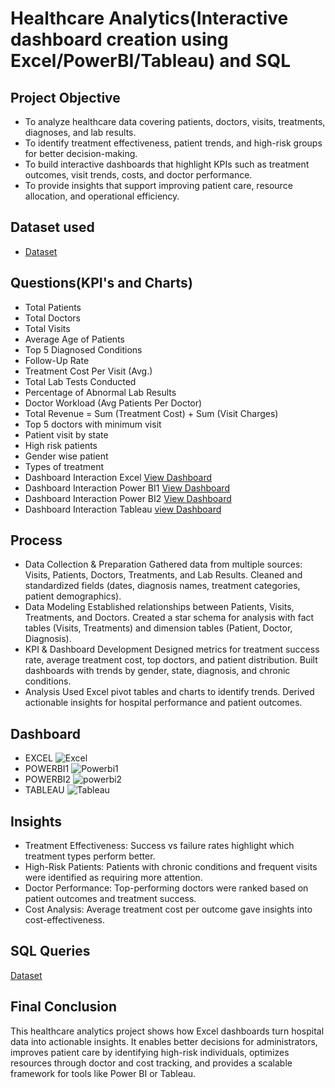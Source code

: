 # Healthcare Analytics(Interactive dashboard creation using Excel/PowerBI/Tableau) and SQL

## Project Objective
- To analyze healthcare data covering patients, doctors, visits, treatments, diagnoses, and lab results.
- To identify treatment effectiveness, patient trends, and high-risk groups for better decision-making.
- To build interactive dashboards that highlight KPIs such as treatment outcomes, visit trends, costs, and doctor performance.
- To provide insights that support improving patient care, resource allocation, and operational efficiency.

## Dataset used
- <a href="https://github.com/PreethamKoppad/Healthcare-Analytics/blob/main/Data_Healthcare_Patient_V3.xlsx"> Dataset</a>

## Questions(KPI's and Charts)
- Total Patients  
- Total Doctors  
- Total Visits  
- Average Age of Patients  
- Top 5 Diagnosed Conditions  
- Follow-Up Rate  
- Treatment Cost Per Visit (Avg.)  
- Total Lab Tests Conducted  
- Percentage of Abnormal Lab Results  
- Doctor Workload (Avg Patients Per Doctor)  
- Total Revenue = Sum (Treatment Cost) + Sum (Visit Charges)  
- Top 5 doctors with minimum visit  
- Patient visit by state  
- High risk patients  
- Gender wise patient  
- Types of treatment
- Dashboard Interaction Excel <a href="https://github.com/PreethamKoppad/Healthcare-Analytics/blob/main/Excel.jpg"> View Dashboard </a>
- Dashboard Interaction Power BI1 <a href="https://github.com/PreethamKoppad/Healthcare-Analytics/blob/main/Powerbi2.jpg"> View Dashboard </a>
- Dashboard Interaction Power BI2 <a href="https://github.com/PreethamKoppad/Healthcare-Analytics/blob/main/powerbi1.jpg"> View Dashboard </a>
- Dashboard Interaction Tableau <a href="https://github.com/PreethamKoppad/Healthcare-Analytics/blob/main/Tableau.jpg"> view Dashboard </a>

## Process
- Data Collection & Preparation
Gathered data from multiple sources: Visits, Patients, Doctors, Treatments, and Lab Results.
Cleaned and standardized fields (dates, diagnosis names, treatment categories, patient demographics).
- Data Modeling
Established relationships between Patients, Visits, Treatments, and Doctors.
Created a star schema for analysis with fact tables (Visits, Treatments) and dimension tables (Patient, Doctor, Diagnosis).
- KPI & Dashboard Development
Designed metrics for treatment success rate, average treatment cost, top doctors, and patient distribution.
Built dashboards with trends by gender, state, diagnosis, and chronic conditions.
- Analysis
Used Excel pivot tables and charts to identify trends.
Derived actionable insights for hospital performance and patient outcomes.

## Dashboard
- EXCEL ![Excel](https://github.com/user-attachments/assets/0a3b436d-c067-42e9-9aae-0a2f2a1cba4c)
- POWERBI1 ![Powerbi1](https://github.com/user-attachments/assets/6190dc41-c1ef-489d-b916-60f207426fb8)
- POWERBI2 ![powerbi2](https://github.com/user-attachments/assets/4b9dd3ca-f9e5-4db8-87cb-3b2d84829105)
- TABLEAU ![Tableau](https://github.com/user-attachments/assets/b0053309-47de-49ac-9e47-58f41f1dd56e)

## Insights
- Treatment Effectiveness: Success vs failure rates highlight which treatment types perform better.
- High-Risk Patients: Patients with chronic conditions and frequent visits were identified as requiring more attention.
- Doctor Performance: Top-performing doctors were ranked based on patient outcomes and treatment success.
- Cost Analysis: Average treatment cost per outcome gave insights into cost-effectiveness.

## SQL Queries
<a href="https://github.com/PreethamKoppad/Healthcare-Analytics/blob/main/healthcare_project_queries.sql"> Dataset </a>


## Final Conclusion
This healthcare analytics project shows how Excel dashboards turn hospital data into actionable insights. It enables better decisions for administrators, improves patient care by identifying high-risk individuals, optimizes resources through doctor and cost tracking, and provides a scalable framework for tools like Power BI or Tableau.


